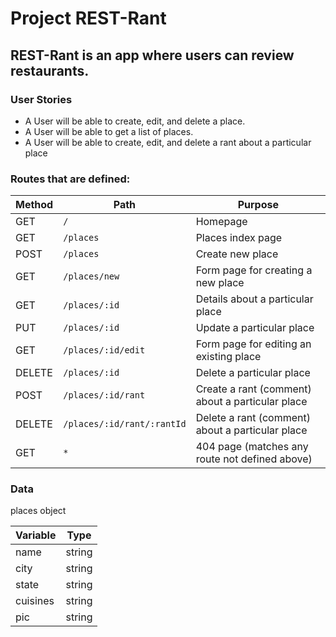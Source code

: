 # Project REST-Rant

## REST-Rant is an app where users can review restaurants.

### User Stories

-   A User will be able to create, edit, and delete a place.
-   A User will be able to get a list of places.
-   A User will be able to create, edit, and delete a rant about a particular place

### Routes that are defined:

| Method | Path                       | Purpose                                          |
| ------ | -------------------------- | ------------------------------------------------ |
| GET    | `/`                        | Homepage                                         |
| GET    | `/places`                  | Places index page                                |
| POST   | `/places`                  | Create new place                                 |
| GET    | `/places/new`              | Form page for creating a new place               |
| GET    | `/places/:id`              | Details about a particular place                 |
| PUT    | `/places/:id`              | Update a particular place                        |
| GET    | `/places/:id/edit`         | Form page for editing an existing place          |
| DELETE | `/places/:id`              | Delete a particular place                        |
| POST   | `/places/:id/rant`         | Create a rant (comment) about a particular place |
| DELETE | `/places/:id/rant/:rantId` | Delete a rant (comment) about a particular place |
| GET    | `*`                        | 404 page (matches any route not defined above)   |

### Data

places object

| Variable | Type   |
| -------- | ------ |
| name     | string |
| city     | string |
| state    | string |
| cuisines | string |
| pic      | string |
